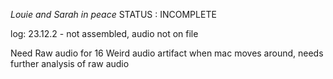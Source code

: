 *Louie and Sarah in peace*
STATUS : INCOMPLETE

log:
23.12.2 - not assembled, audio not on file

Need Raw audio for 16 
Weird audio artifact when mac moves around, needs further analysis of raw audio
